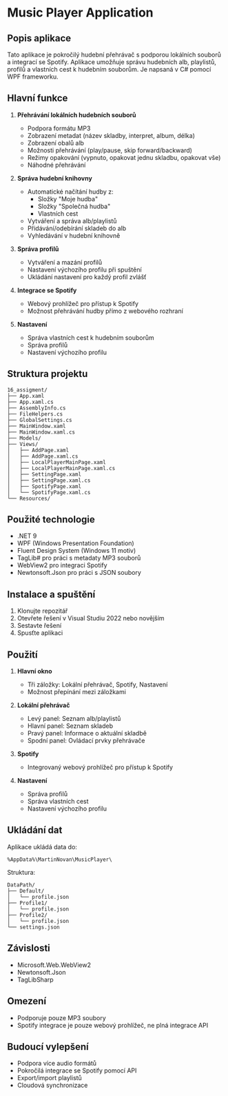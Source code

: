 # Music Player Application

## Popis aplikace
Tato aplikace je pokročilý hudební přehrávač s podporou lokálních souborů a integrací se Spotify. Aplikace umožňuje správu hudebních alb, playlistů, profilů a vlastních cest k hudebním souborům. Je napsaná v C# pomocí WPF frameworku.

## Hlavní funkce
1. **Přehrávání lokálních hudebních souborů**
   - Podpora formátu MP3
   - Zobrazení metadat (název skladby, interpret, album, délka)
   - Zobrazení obalů alb
   - Možnosti přehrávání (play/pause, skip forward/backward)
   - Režimy opakování (vypnuto, opakovat jednu skladbu, opakovat vše)
   - Náhodné přehrávání

2. **Správa hudební knihovny**
   - Automatické načítání hudby z:
     - Složky "Moje hudba"
     - Složky "Společná hudba"
     - Vlastních cest
   - Vytváření a správa alb/playlistů
   - Přidávání/odebírání skladeb do alb
   - Vyhledávání v hudební knihovně

3. **Správa profilů**
   - Vytváření a mazání profilů
   - Nastavení výchozího profilu při spuštění
   - Ukládání nastavení pro každý profil zvlášť

4. **Integrace se Spotify**
   - Webový prohlížeč pro přístup k Spotify
   - Možnost přehrávání hudby přímo z webového rozhraní

5. **Nastavení**
   - Správa vlastních cest k hudebním souborům
   - Správa profilů
   - Nastavení výchozího profilu

## Struktura projektu
```
16_assigment/
├── App.xaml
├── App.xaml.cs
├── AssemblyInfo.cs
├── FileHelpers.cs
├── GlobalSettings.cs
├── MainWindow.xaml
├── MainWindow.xaml.cs
├── Models/
├── Views/
│   ├── AddPage.xaml
│   ├── AddPage.xaml.cs
│   ├── LocalPlayerMainPage.xaml
│   ├── LocalPlayerMainPage.xaml.cs
│   ├── SettingPage.xaml
│   ├── SettingPage.xaml.cs
│   ├── SpotifyPage.xaml
│   └── SpotifyPage.xaml.cs
└── Resources/
```

## Použité technologie
- .NET 9
- WPF (Windows Presentation Foundation)
- Fluent Design System (Windows 11 motiv)
- TagLib# pro práci s metadaty MP3 souborů
- WebView2 pro integraci Spotify
- Newtonsoft.Json pro práci s JSON soubory

## Instalace a spuštění
1. Klonujte repozitář
2. Otevřete řešení v Visual Studiu 2022 nebo novějším
3. Sestavte řešení
4. Spusťte aplikaci

## Použití
1. **Hlavní okno**
   - Tři záložky: Lokální přehrávač, Spotify, Nastavení
   - Možnost přepínání mezi záložkami

2. **Lokální přehrávač**
   - Levý panel: Seznam alb/playlistů
   - Hlavní panel: Seznam skladeb
   - Pravý panel: Informace o aktuální skladbě
   - Spodní panel: Ovládací prvky přehrávače

3. **Spotify**
   - Integrovaný webový prohlížeč pro přístup k Spotify

4. **Nastavení**
   - Správa profilů
   - Správa vlastních cest
   - Nastavení výchozího profilu

## Ukládání dat
Aplikace ukládá data do:
```
%AppData%\MartinNovan\MusicPlayer\
```
Struktura:
```
DataPath/
├── Default/
│   └── profile.json
├── Profile1/
│   └── profile.json
├── Profile2/
│   └── profile.json
└── settings.json
```

## Závislosti
- Microsoft.Web.WebView2
- Newtonsoft.Json
- TagLibSharp

## Omezení
- Podporuje pouze MP3 soubory
- Spotify integrace je pouze webový prohlížeč, ne plná integrace API

## Budoucí vylepšení
- Podpora více audio formátů
- Pokročilá integrace se Spotify pomocí API
- Export/import playlistů
- Cloudová synchronizace